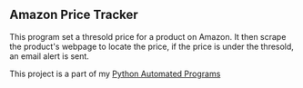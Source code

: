## Amazon Price Tracker

This program set a thresold price for a product on Amazon.
It then scrape the product's webpage to locate the price, if the price is under the thresold, an email alert is sent. 

This project is a part of my [Python Automated Programs](https://github.com/Songhai9/Python-Automation-App-Projects/tree/main)
